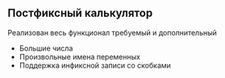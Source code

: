 Постфиксный калькулятор
-
Реализован весь функционал требуемый и дополнительный
- Большие числа
- Произвольные имена переменных
- Поддержка инфиксной записи со скобками